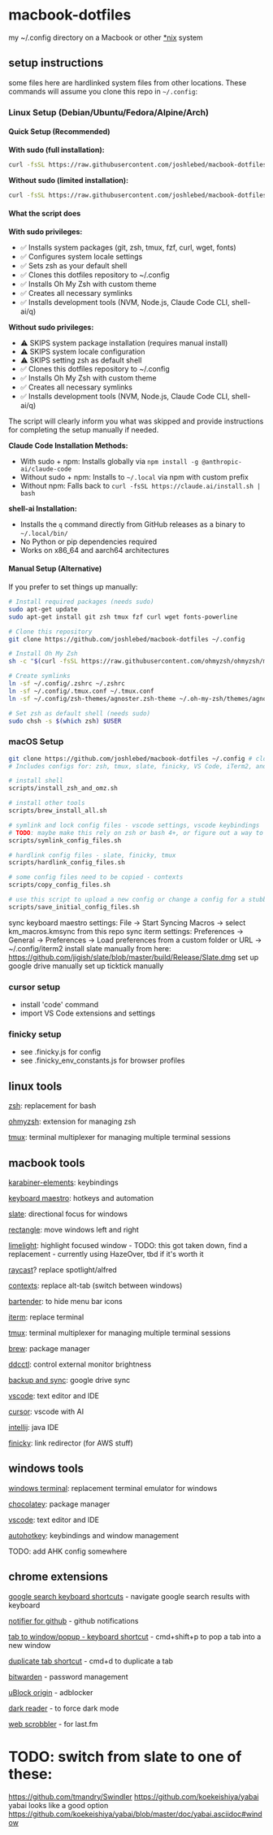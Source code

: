 # macbook-dotfiles

my ~/.config directory on a Macbook or other
[\*nix](https://www.computerhope.com/jargon/num/nix.htm) system

## setup instructions

some files here are hardlinked system files from other locations. These commands
will assume you clone this repo in `~/.config`:

### Linux Setup (Debian/Ubuntu/Fedora/Alpine/Arch)

#### Quick Setup (Recommended)

**With sudo (full installation):**

```bash
curl -fsSL https://raw.githubusercontent.com/joshlebed/macbook-dotfiles/main/scripts/setup-linux-dev.sh | sudo bash
```

**Without sudo (limited installation):**

```bash
curl -fsSL https://raw.githubusercontent.com/joshlebed/macbook-dotfiles/main/scripts/setup-linux-dev.sh | bash
```

#### What the script does

**With sudo privileges:**

- ✅ Installs system packages (git, zsh, tmux, fzf, curl, wget, fonts)
- ✅ Configures system locale settings
- ✅ Sets zsh as your default shell
- ✅ Clones this dotfiles repository to ~/.config
- ✅ Installs Oh My Zsh with custom theme
- ✅ Creates all necessary symlinks
- ✅ Installs development tools (NVM, Node.js, Claude Code CLI, shell-ai/q)

**Without sudo privileges:**

- ⚠️ SKIPS system package installation (requires manual install)
- ⚠️ SKIPS system locale configuration
- ⚠️ SKIPS setting zsh as default shell
- ✅ Clones this dotfiles repository to ~/.config
- ✅ Installs Oh My Zsh with custom theme
- ✅ Creates all necessary symlinks
- ✅ Installs development tools (NVM, Node.js, Claude Code CLI, shell-ai/q)

The script will clearly inform you what was skipped and provide instructions for
completing the setup manually if needed.

**Claude Code Installation Methods:**
- With sudo + npm: Installs globally via `npm install -g @anthropic-ai/claude-code`
- Without sudo + npm: Installs to `~/.local` via npm with custom prefix
- Without npm: Falls back to `curl -fsSL https://claude.ai/install.sh | bash`

**shell-ai Installation:**
- Installs the `q` command directly from GitHub releases as a binary to `~/.local/bin/`
- No Python or pip dependencies required
- Works on x86_64 and aarch64 architectures

#### Manual Setup (Alternative)

If you prefer to set things up manually:

```bash
# Install required packages (needs sudo)
sudo apt-get update
sudo apt-get install git zsh tmux fzf curl wget fonts-powerline

# Clone this repository
git clone https://github.com/joshlebed/macbook-dotfiles ~/.config

# Install Oh My Zsh
sh -c "$(curl -fsSL https://raw.githubusercontent.com/ohmyzsh/ohmyzsh/master/tools/install.sh)"

# Create symlinks
ln -sf ~/.config/.zshrc ~/.zshrc
ln -sf ~/.config/.tmux.conf ~/.tmux.conf
ln -sf ~/.config/zsh-themes/agnoster.zsh-theme ~/.oh-my-zsh/themes/agnoster.zsh-theme

# Set zsh as default shell (needs sudo)
sudo chsh -s $(which zsh) $USER
```

### macOS Setup

```zsh
git clone https://github.com/joshlebed/macbook-dotfiles ~/.config # clone this repo
# Includes configs for: zsh, tmux, slate, finicky, VS Code, iTerm2, and more

# install shell
scripts/install_zsh_and_omz.sh

# install other tools
scripts/brew_install_all.sh

# symlink and lock config files - vscode settings, vscode keybindings
# TODO: maybe make this rely on zsh or bash 4+, or figure out a way to make this code work with spaces in file paths
scripts/symlink_config_files.sh

# hardlink config files - slate, finicky, tmux
scripts/hardlink_config_files.sh

# some config files need to be copied - contexts
scripts/copy_config_files.sh

# use this script to upload a new config or change a config for a stubborn program
scripts/save_initial_config_files.sh
```

sync keyboard maestro settings: File -> Start Syncing Macros -> select
km_macros.kmsync from this repo sync iterm settings: Preferences -> General ->
Preferences -> Load preferences from a custom folder or URL -> ~/.config/iterm2
install slate manually from here:
https://github.com/jigish/slate/blob/master/build/Release/Slate.dmg set up
google drive manually set up ticktick manually

### cursor setup

- install 'code' command
- import VS Code extensions and settings

### finicky setup

- see .finicky.js for config
- see .finicky_env_constants.js for browser profiles

## linux tools

[zsh](https://github.com/ohmyzsh/ohmyzsh/wiki/Installing-ZSH): replacement for
bash

[ohmyzsh](https://github.com/ohmyzsh/ohmyzsh): extension for managing zsh

[tmux](https://github.com/tmux/tmux): terminal multiplexer for managing multiple
terminal sessions

## macbook tools

[karabiner-elements](https://karabiner-elements.pqrs.org/): keybindings

[keyboard maestro](https://www.keyboardmaestro.com/main/): hotkeys and
automation

[slate](https://github.com/jigish/slate): directional focus for windows

[rectangle](https://rectangleapp.com/): move windows left and right

[limelight](https://github.com/koekeishiya/limelight): highlight focused
window - TODO: this got taken down, find a replacement - currently using
HazeOver, tbd if it's worth it

[raycast](https://www.raycast.com/)? replace spotlight/alfred

[contexts](https://contexts.co/): replace alt-tab (switch between windows)

[bartender](https://www.macbartender.com/Bartender4/): to hide menu bar icons

[iterm](https://iterm2.com/): replace terminal

[tmux](https://github.com/tmux/tmux): terminal multiplexer for managing multiple
terminal sessions

[brew](https://brew.sh/): package manager

[ddcctl](https://github.com/kfix/ddcctl): control external monitor brightness

[backup and sync](https://www.google.com/drive/download/): google drive sync

[vscode](https://code.visualstudio.com/): text editor and IDE

[cursor](https://www.cursor.com/): vscode with AI

[intellij](https://www.jetbrains.com/idea/): java IDE

[finicky](https://github.com/johnste/finicky): link redirector (for AWS stuff)

## windows tools

[windows terminal](https://github.com/microsoft/terminal): replacement terminal
emulator for windows

[chocolatey](https://chocolatey.org/install#individual): package manager

[vscode](https://code.visualstudio.com/): text editor and IDE

[autohotkey](https://www.autohotkey.com/): keybindings and window management

TODO: add AHK config somewhere

## chrome extensions

[google search keyboard shortcuts](https://chrome.google.com/webstore/detail/google-search-keyboard-sh/iobmefdldoplhmonnnkchglfdeepnfhd) -
navigate google search results with keyboard

[notifier for github](https://chrome.google.com/webstore/detail/notifier-for-github/lmjdlojahmbbcodnpecnjnmlddbkjhnn) -
github notifications

[tab to window/popup - keyboard shortcut](https://chrome.google.com/webstore/detail/tab-to-windowpopup-keyboa/adbkphmimfcaeonicpmamfddbbnphikh) -
cmd+shift+p to pop a tab into a new window

[duplicate tab shortcut](https://chrome.google.com/webstore/detail/duplicate-tab-shortcut/klehggjefofgiajjfpoebdidnpjmljhb) -
cmd+d to duplicate a tab

[bitwarden](https://chrome.google.com/webstore/detail/bitwarden-free-password-m/nngceckbapebfimnlniiiahkandclblb) -
password management

[uBlock origin](https://chrome.google.com/webstore/detail/ublock-origin/cjpalhdlnbpafiamejdnhcphjbkeiagm) -
adblocker

[dark reader](https://chrome.google.com/webstore/detail/dark-reader/eimadpbcbfnmbkopoojfekhnkhdbieeh) -
to force dark mode

[web scrobbler](https://chromewebstore.google.com/detail/web-scrobbler/hhinaapppaileiechjoiifaancjggfjm?pli=1) -
for last.fm

# TODO: switch from slate to one of these:

https://github.com/tmandry/Swindler https://github.com/koekeishiya/yabai yabai
looks like a good option
https://github.com/koekeishiya/yabai/blob/master/doc/yabai.asciidoc#window
